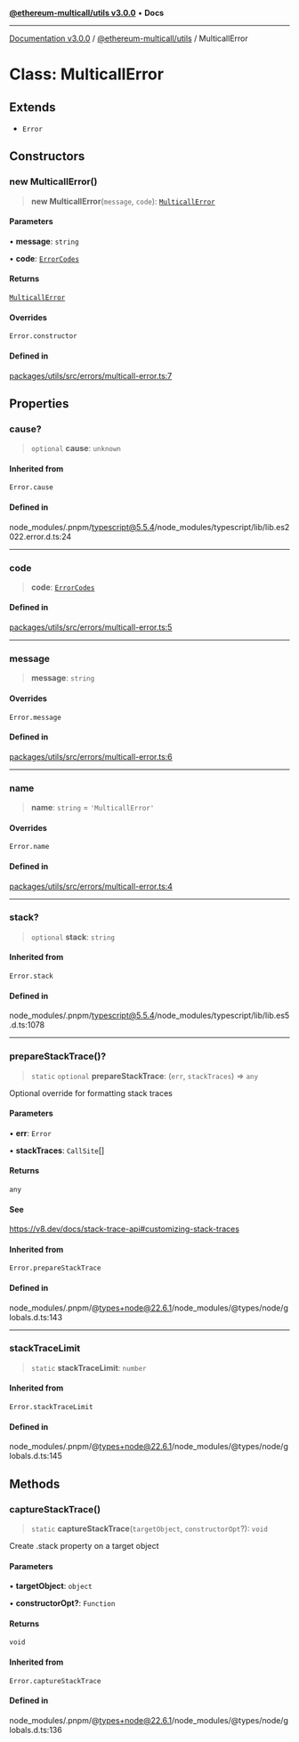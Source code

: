 [**@ethereum-multicall/utils v3.0.0**](../README.md) • **Docs**

***

[Documentation v3.0.0](../../../packages.md) / [@ethereum-multicall/utils](../README.md) / MulticallError

# Class: MulticallError

## Extends

- `Error`

## Constructors

### new MulticallError()

> **new MulticallError**(`message`, `code`): [`MulticallError`](MulticallError.md)

#### Parameters

• **message**: `string`

• **code**: [`ErrorCodes`](../enumerations/ErrorCodes.md)

#### Returns

[`MulticallError`](MulticallError.md)

#### Overrides

`Error.constructor`

#### Defined in

[packages/utils/src/errors/multicall-error.ts:7](https://github.com/niZmosis/ethereum-multicall/blob/68ee699eca0cd184d8f0b7213bb6f4fe15a011a1/packages/utils/src/errors/multicall-error.ts#L7)

## Properties

### cause?

> `optional` **cause**: `unknown`

#### Inherited from

`Error.cause`

#### Defined in

node\_modules/.pnpm/typescript@5.5.4/node\_modules/typescript/lib/lib.es2022.error.d.ts:24

***

### code

> **code**: [`ErrorCodes`](../enumerations/ErrorCodes.md)

#### Defined in

[packages/utils/src/errors/multicall-error.ts:5](https://github.com/niZmosis/ethereum-multicall/blob/68ee699eca0cd184d8f0b7213bb6f4fe15a011a1/packages/utils/src/errors/multicall-error.ts#L5)

***

### message

> **message**: `string`

#### Overrides

`Error.message`

#### Defined in

[packages/utils/src/errors/multicall-error.ts:6](https://github.com/niZmosis/ethereum-multicall/blob/68ee699eca0cd184d8f0b7213bb6f4fe15a011a1/packages/utils/src/errors/multicall-error.ts#L6)

***

### name

> **name**: `string` = `'MulticallError'`

#### Overrides

`Error.name`

#### Defined in

[packages/utils/src/errors/multicall-error.ts:4](https://github.com/niZmosis/ethereum-multicall/blob/68ee699eca0cd184d8f0b7213bb6f4fe15a011a1/packages/utils/src/errors/multicall-error.ts#L4)

***

### stack?

> `optional` **stack**: `string`

#### Inherited from

`Error.stack`

#### Defined in

node\_modules/.pnpm/typescript@5.5.4/node\_modules/typescript/lib/lib.es5.d.ts:1078

***

### prepareStackTrace()?

> `static` `optional` **prepareStackTrace**: (`err`, `stackTraces`) => `any`

Optional override for formatting stack traces

#### Parameters

• **err**: `Error`

• **stackTraces**: `CallSite`[]

#### Returns

`any`

#### See

https://v8.dev/docs/stack-trace-api#customizing-stack-traces

#### Inherited from

`Error.prepareStackTrace`

#### Defined in

node\_modules/.pnpm/@types+node@22.6.1/node\_modules/@types/node/globals.d.ts:143

***

### stackTraceLimit

> `static` **stackTraceLimit**: `number`

#### Inherited from

`Error.stackTraceLimit`

#### Defined in

node\_modules/.pnpm/@types+node@22.6.1/node\_modules/@types/node/globals.d.ts:145

## Methods

### captureStackTrace()

> `static` **captureStackTrace**(`targetObject`, `constructorOpt`?): `void`

Create .stack property on a target object

#### Parameters

• **targetObject**: `object`

• **constructorOpt?**: `Function`

#### Returns

`void`

#### Inherited from

`Error.captureStackTrace`

#### Defined in

node\_modules/.pnpm/@types+node@22.6.1/node\_modules/@types/node/globals.d.ts:136

